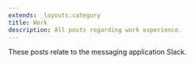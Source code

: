 ```yaml
---
extends: _layouts.category
title: Work
description: All posts regarding work experience.
---
```


These posts relate to the messaging application Slack.
